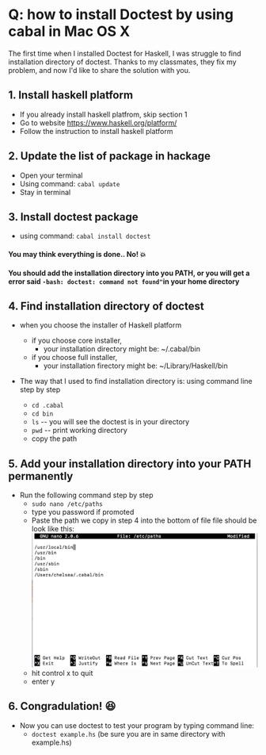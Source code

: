 # Q: how to install Doctest by using cabal in Mac OS X
The first time when I installed Doctest for Haskell, I was struggle to find installation directory of doctest. Thanks to my classmates, they fix my problem, and now I'd like to share the solution with you.

## 1. Install haskell platform 
  - If you already install haskell platfrom, skip section 1
  - Go to website https://www.haskell.org/platform/ 
  - Follow the instruction to install haskell platform

## 2. Update the list of package in hackage
  - Open your terminal
  - Using command: `cabal update`
  - Stay in terminal

## 3. Install doctest package
  - using command: `cabal install doctest`

#### You may think everything is done.. No! :collision:
#### You should add the installation directory into you PATH, or you will get a error said `-bash: doctest: command not found"`in your home directory
  
## 4. Find installation directory of doctest
  - when you choose the installer of Haskell platform 
    - if you choose core installer, 
      - your installation directory might be:  ~/.cabal/bin
    - if you choose full installer,
      - your installation firectory might be:  ~/Library/Haskell/bin
     
  - The way that I used to find installation directory is:
    using command line step by step 
    - `cd .cabal`
    - `cd bin`
    - `ls`     -- you will see the doctest is in your directory
    - `pwd`    -- print working directory
    -  copy the path
    
 ## 5. Add your installation directory into your PATH permanently
   - Run the following command step by step
     - `sudo nano /etc/paths`
     - type you password if promoted
     - Paste the path we copy in step 4 into the bottom of file
     file should be look like this: 
     ![alt text](screenshot/paths.png "Description goes here")
     - hit control x to quit
     - enter y
     
 ## 6. Congradulation! :satisfied:
   - Now you can use doctest to test your program by typing command line:
     - ` doctest example.hs ` (be sure you are in same directory with example.hs)

    
    
   
